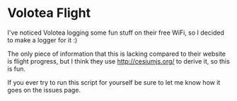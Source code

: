 # Volotea Flight

I've noticed Volotea logging some fun stuff on their free WiFi, so I decided to make a logger for it :)

The only piece of information that this is lacking compared to their website is flight progress, but I think they use http://cesiumjs.org/ to derive it, so this is fun.

If you ever try to run this script for yourself be sure to let me know how it goes on the issues page.
